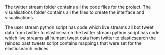 The twitter stream folder contains all the code files for the project. The visualisations folder contains all the files to create the interface and visualisations

The user stream python script has code which live streams all bot tweet data from twitter to elasticsearch
the twitter stream python script has code which live streams all humant tweet data from twitter to elasticsearch
the reindex past tweets script contains mappings that were set for the elasticsearch indices.
